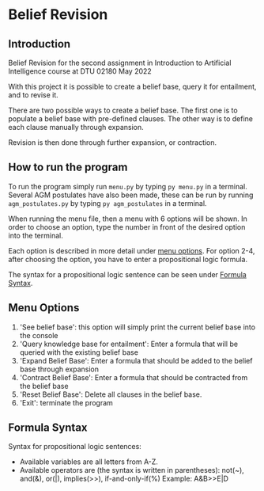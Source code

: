 # Belief Revision
## Introduction
Belief Revision for the second assignment in Introduction to Artificial Intelligence course at DTU 02180 May 2022

With this project it is possible to create a belief base, query it for entailment, and to revise it.

There are two possible ways to create a belief base. 
The first one is to populate a belief base with pre-defined clauses.
The other way is to define each clause manually through expansion.

Revision is then done through further expansion, or contraction.

## How to run the program
To run the program simply run `menu.py` by typing `py menu.py` in a terminal. Several AGM postulates have also been made,
these can be run by running `agm_postulates.py` by typing `py agm_postulates` in a terminal.

When running the menu file, then a menu with 6 options will be shown. In order to choose an option, type the number in front of the desired option into the terminal.

Each option is described in more detail under [menu options](#menu-options). For option 2-4, after choosing the option, you have to enter a propositional logic formula.

The syntax for a propositional logic sentence can be seen under [Formula Syntax](#formula-syntax).

## Menu Options
1. 'See belief base': this option will simply print the current belief base into the console
2. 'Query knowledge base for entailment': Enter a formula that will be queried with the existing belief base
3. 'Expand Belief Base': Enter a formula that should be added to the belief base through expansion
4. 'Contract Belief Base': Enter a formula that should be contracted from the belief base
5. 'Reset Belief Base': Delete all clauses in the belief base.
6. 'Exit': terminate the program

## Formula Syntax
Syntax for propositional logic sentences: 
 - Available variables are all letters from A-Z. 
 - Available operators are (the syntax is written in parentheses): not(~), and(&), or(|), implies(>>), if-and-only-if(%)
 Example: A&B>>E|D
 
